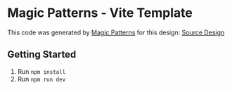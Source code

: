 # Magic Patterns - Vite Template

This code was generated by [Magic Patterns](https://magicpatterns.com) for this design: [Source Design](https://www.magicpatterns.com/c/ctuesgyblr5ykkhxqys37t)

## Getting Started

1. Run `npm install`
2. Run `npm run dev`
